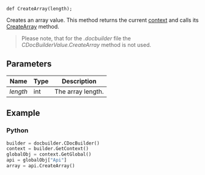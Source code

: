 `def CreateArray(length);`

Creates an array value. This method returns the current [context](../../CDocBuilderContext/index.md) and calls its [CreateArray](../../CDocBuilderContext/CreateArray/index.md) method.

> Please note, that for the *.docbuilder* file the *CDocBuilderValue.CreateArray* method is not used.

## Parameters

| Name     | Type | Description       |
| -------- | ---- | ----------------- |
| *length* | int  | The array length. |

## Example

### Python

``` py
builder = docbuilder.CDocBuilder()
context = builder.GetContext()
globalObj = context.GetGlobal()
api = globalObj["Api"]
array = api.CreateArray()
```
